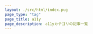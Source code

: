 ```yaml
---
layout: ./src/html/index.pug
page_type: "tag"
page_title: a11y
page_description: a11yカテゴリの記事一覧
---
```

